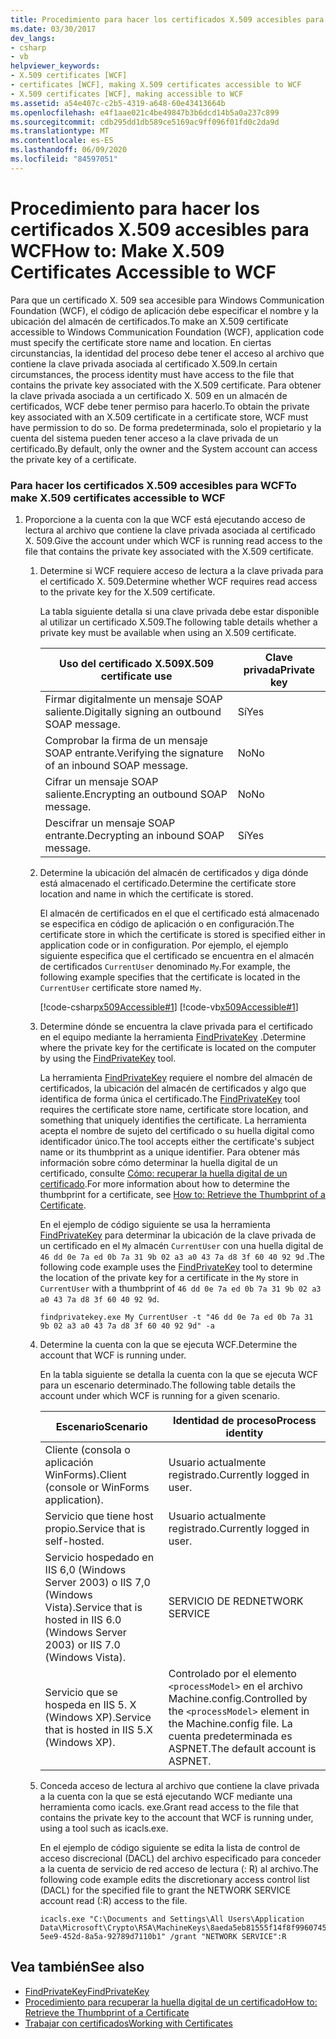 ```yaml
---
title: Procedimiento para hacer los certificados X.509 accesibles para WCF
ms.date: 03/30/2017
dev_langs:
- csharp
- vb
helpviewer_keywords:
- X.509 certificates [WCF]
- certificates [WCF], making X.509 certificates accessible to WCF
- X.509 certificates [WCF], making accessible to WCF
ms.assetid: a54e407c-c2b5-4319-a648-60e43413664b
ms.openlocfilehash: e4f1aae021c4be49847b3b6dcd14b5a0a237c899
ms.sourcegitcommit: cdb295dd1db589ce5169ac9ff096f01fd0c2da9d
ms.translationtype: MT
ms.contentlocale: es-ES
ms.lasthandoff: 06/09/2020
ms.locfileid: "84597051"
---
```

# <a name="how-to-make-x509-certificates-accessible-to-wcf"></a><span data-ttu-id="a2bec-102">Procedimiento para hacer los certificados X.509 accesibles para WCF</span><span class="sxs-lookup"><span data-stu-id="a2bec-102">How to: Make X.509 Certificates Accessible to WCF</span></span>
<span data-ttu-id="a2bec-103">Para que un certificado X. 509 sea accesible para Windows Communication Foundation (WCF), el código de aplicación debe especificar el nombre y la ubicación del almacén de certificados.</span><span class="sxs-lookup"><span data-stu-id="a2bec-103">To make an X.509 certificate accessible to Windows Communication Foundation (WCF), application code must specify the certificate store name and location.</span></span> <span data-ttu-id="a2bec-104">En ciertas circunstancias, la identidad del proceso debe tener el acceso al archivo que contiene la clave privada asociada al certificado X.509.</span><span class="sxs-lookup"><span data-stu-id="a2bec-104">In certain circumstances, the process identity must have access to the file that contains the private key associated with the X.509 certificate.</span></span> <span data-ttu-id="a2bec-105">Para obtener la clave privada asociada a un certificado X. 509 en un almacén de certificados, WCF debe tener permiso para hacerlo.</span><span class="sxs-lookup"><span data-stu-id="a2bec-105">To obtain the private key associated with an X.509 certificate in a certificate store, WCF must have permission to do so.</span></span> <span data-ttu-id="a2bec-106">De forma predeterminada, solo el propietario y la cuenta del sistema pueden tener acceso a la clave privada de un certificado.</span><span class="sxs-lookup"><span data-stu-id="a2bec-106">By default, only the owner and the System account can access the private key of a certificate.</span></span>  
  
### <a name="to-make-x509-certificates-accessible-to-wcf"></a><span data-ttu-id="a2bec-107">Para hacer los certificados X.509 accesibles para WCF</span><span class="sxs-lookup"><span data-stu-id="a2bec-107">To make X.509 certificates accessible to WCF</span></span>  
  
1. <span data-ttu-id="a2bec-108">Proporcione a la cuenta con la que WCF está ejecutando acceso de lectura al archivo que contiene la clave privada asociada al certificado X. 509.</span><span class="sxs-lookup"><span data-stu-id="a2bec-108">Give the account under which WCF is running read access to the file that contains the private key associated with the X.509 certificate.</span></span>  
  
    1. <span data-ttu-id="a2bec-109">Determine si WCF requiere acceso de lectura a la clave privada para el certificado X. 509.</span><span class="sxs-lookup"><span data-stu-id="a2bec-109">Determine whether WCF requires read access to the private key for the X.509 certificate.</span></span>  
  
         <span data-ttu-id="a2bec-110">La tabla siguiente detalla si una clave privada debe estar disponible al utilizar un certificado X.509.</span><span class="sxs-lookup"><span data-stu-id="a2bec-110">The following table details whether a private key must be available when using an X.509 certificate.</span></span>  
  
        |<span data-ttu-id="a2bec-111">Uso del certificado X.509</span><span class="sxs-lookup"><span data-stu-id="a2bec-111">X.509 certificate use</span></span>|<span data-ttu-id="a2bec-112">Clave privada</span><span class="sxs-lookup"><span data-stu-id="a2bec-112">Private key</span></span>|  
        |---------------------------|-----------------|  
        |<span data-ttu-id="a2bec-113">Firmar digitalmente un mensaje SOAP saliente.</span><span class="sxs-lookup"><span data-stu-id="a2bec-113">Digitally signing an outbound SOAP message.</span></span>|<span data-ttu-id="a2bec-114">Sí</span><span class="sxs-lookup"><span data-stu-id="a2bec-114">Yes</span></span>|  
        |<span data-ttu-id="a2bec-115">Comprobar la firma de un mensaje SOAP entrante.</span><span class="sxs-lookup"><span data-stu-id="a2bec-115">Verifying the signature of an inbound SOAP message.</span></span>|<span data-ttu-id="a2bec-116">No</span><span class="sxs-lookup"><span data-stu-id="a2bec-116">No</span></span>|  
        |<span data-ttu-id="a2bec-117">Cifrar un mensaje SOAP saliente.</span><span class="sxs-lookup"><span data-stu-id="a2bec-117">Encrypting an outbound SOAP message.</span></span>|<span data-ttu-id="a2bec-118">No</span><span class="sxs-lookup"><span data-stu-id="a2bec-118">No</span></span>|  
        |<span data-ttu-id="a2bec-119">Descifrar un mensaje SOAP entrante.</span><span class="sxs-lookup"><span data-stu-id="a2bec-119">Decrypting an inbound SOAP message.</span></span>|<span data-ttu-id="a2bec-120">Sí</span><span class="sxs-lookup"><span data-stu-id="a2bec-120">Yes</span></span>|  
  
    2. <span data-ttu-id="a2bec-121">Determine la ubicación del almacén de certificados y diga dónde está almacenado el certificado.</span><span class="sxs-lookup"><span data-stu-id="a2bec-121">Determine the certificate store location and name in which the certificate is stored.</span></span>  
  
         <span data-ttu-id="a2bec-122">El almacén de certificados en el que el certificado está almacenado se especifica en código de aplicación o en configuración.</span><span class="sxs-lookup"><span data-stu-id="a2bec-122">The certificate store in which the certificate is stored is specified either in application code or in configuration.</span></span> <span data-ttu-id="a2bec-123">Por ejemplo, el ejemplo siguiente especifica que el certificado se encuentra en el almacén de certificados `CurrentUser` denominado `My`.</span><span class="sxs-lookup"><span data-stu-id="a2bec-123">For example, the following example specifies that the certificate is located in the `CurrentUser` certificate store named `My`.</span></span>  
  
         [!code-csharp[x509Accessible#1](../../../../samples/snippets/csharp/VS_Snippets_CFX/x509accessible/cs/source.cs#1)]
         [!code-vb[x509Accessible#1](../../../../samples/snippets/visualbasic/VS_Snippets_CFX/x509accessible/vb/source.vb#1)]  
  
    3. <span data-ttu-id="a2bec-124">Determine dónde se encuentra la clave privada para el certificado en el equipo mediante la herramienta [FindPrivateKey](../samples/findprivatekey.md) .</span><span class="sxs-lookup"><span data-stu-id="a2bec-124">Determine where the private key for the certificate is located on the computer by using the [FindPrivateKey](../samples/findprivatekey.md) tool.</span></span>  
  
         <span data-ttu-id="a2bec-125">La herramienta [FindPrivateKey](../samples/findprivatekey.md) requiere el nombre del almacén de certificados, la ubicación del almacén de certificados y algo que identifica de forma única el certificado.</span><span class="sxs-lookup"><span data-stu-id="a2bec-125">The [FindPrivateKey](../samples/findprivatekey.md) tool requires the certificate store name, certificate store location, and something that uniquely identifies the certificate.</span></span> <span data-ttu-id="a2bec-126">La herramienta acepta el nombre de sujeto del certificado o su huella digital como identificador único.</span><span class="sxs-lookup"><span data-stu-id="a2bec-126">The tool accepts either the certificate's subject name or its thumbprint as a unique identifier.</span></span> <span data-ttu-id="a2bec-127">Para obtener más información sobre cómo determinar la huella digital de un certificado, consulte [Cómo: recuperar la huella digital de un certificado](how-to-retrieve-the-thumbprint-of-a-certificate.md).</span><span class="sxs-lookup"><span data-stu-id="a2bec-127">For more information about how to determine the thumbprint for a certificate, see [How to: Retrieve the Thumbprint of a Certificate](how-to-retrieve-the-thumbprint-of-a-certificate.md).</span></span>  
  
         <span data-ttu-id="a2bec-128">En el ejemplo de código siguiente se usa la herramienta [FindPrivateKey](../samples/findprivatekey.md) para determinar la ubicación de la clave privada de un certificado en el `My` almacén `CurrentUser` con una huella digital de `46 dd 0e 7a ed 0b 7a 31 9b 02 a3 a0 43 7a d8 3f 60 40 92 9d` .</span><span class="sxs-lookup"><span data-stu-id="a2bec-128">The following code example uses the [FindPrivateKey](../samples/findprivatekey.md) tool to determine the location of the private key for a certificate in the `My` store in `CurrentUser` with a thumbprint of `46 dd 0e 7a ed 0b 7a 31 9b 02 a3 a0 43 7a d8 3f 60 40 92 9d`.</span></span>  
  
        ```console
        findprivatekey.exe My CurrentUser -t "46 dd 0e 7a ed 0b 7a 31 9b 02 a3 a0 43 7a d8 3f 60 40 92 9d" -a  
        ```  
  
    4. <span data-ttu-id="a2bec-129">Determine la cuenta con la que se ejecuta WCF.</span><span class="sxs-lookup"><span data-stu-id="a2bec-129">Determine the account that WCF is running under.</span></span>  
  
         <span data-ttu-id="a2bec-130">En la tabla siguiente se detalla la cuenta con la que se ejecuta WCF para un escenario determinado.</span><span class="sxs-lookup"><span data-stu-id="a2bec-130">The following table details the account under which WCF is running for a given scenario.</span></span>  
  
        |<span data-ttu-id="a2bec-131">Escenario</span><span class="sxs-lookup"><span data-stu-id="a2bec-131">Scenario</span></span>|<span data-ttu-id="a2bec-132">Identidad de proceso</span><span class="sxs-lookup"><span data-stu-id="a2bec-132">Process identity</span></span>|  
        |--------------|----------------------|  
        |<span data-ttu-id="a2bec-133">Cliente (consola o aplicación WinForms).</span><span class="sxs-lookup"><span data-stu-id="a2bec-133">Client (console or WinForms application).</span></span>|<span data-ttu-id="a2bec-134">Usuario actualmente registrado.</span><span class="sxs-lookup"><span data-stu-id="a2bec-134">Currently logged in user.</span></span>|  
        |<span data-ttu-id="a2bec-135">Servicio que tiene host propio.</span><span class="sxs-lookup"><span data-stu-id="a2bec-135">Service that is self-hosted.</span></span>|<span data-ttu-id="a2bec-136">Usuario actualmente registrado.</span><span class="sxs-lookup"><span data-stu-id="a2bec-136">Currently logged in user.</span></span>|  
        |<span data-ttu-id="a2bec-137">Servicio hospedado en IIS 6,0 (Windows Server 2003) o IIS 7,0 (Windows Vista).</span><span class="sxs-lookup"><span data-stu-id="a2bec-137">Service that is hosted in IIS 6.0 (Windows Server 2003) or IIS 7.0 (Windows Vista).</span></span>|<span data-ttu-id="a2bec-138">SERVICIO DE RED</span><span class="sxs-lookup"><span data-stu-id="a2bec-138">NETWORK SERVICE</span></span>|  
        |<span data-ttu-id="a2bec-139">Servicio que se hospeda en IIS 5. X (Windows XP).</span><span class="sxs-lookup"><span data-stu-id="a2bec-139">Service that is hosted in IIS 5.X (Windows XP).</span></span>|<span data-ttu-id="a2bec-140">Controlado por el elemento `<processModel>` en el archivo Machine.config.</span><span class="sxs-lookup"><span data-stu-id="a2bec-140">Controlled by the `<processModel>` element in the Machine.config file.</span></span> <span data-ttu-id="a2bec-141">La cuenta predeterminada es ASPNET.</span><span class="sxs-lookup"><span data-stu-id="a2bec-141">The default account is ASPNET.</span></span>|  
  
    5. <span data-ttu-id="a2bec-142">Conceda acceso de lectura al archivo que contiene la clave privada a la cuenta con la que se está ejecutando WCF mediante una herramienta como icacls. exe.</span><span class="sxs-lookup"><span data-stu-id="a2bec-142">Grant read access to the file that contains the private key to the account that WCF is running under, using a tool such as icacls.exe.</span></span>  
  
         <span data-ttu-id="a2bec-143">En el ejemplo de código siguiente se edita la lista de control de acceso discrecional (DACL) del archivo especificado para conceder a la cuenta de servicio de red acceso de lectura (: R) al archivo.</span><span class="sxs-lookup"><span data-stu-id="a2bec-143">The following code example edits the discretionary access control list (DACL) for the specified file to grant the NETWORK SERVICE account read (:R) access to the file.</span></span>  
  
        ```console
        icacls.exe "C:\Documents and Settings\All Users\Application Data\Microsoft\Crypto\RSA\MachineKeys\8aeda5eb81555f14f8f9960745b5a40d_38f7de48-5ee9-452d-8a5a-92789d7110b1" /grant "NETWORK SERVICE":R  
        ```  
  
## <a name="see-also"></a><span data-ttu-id="a2bec-144">Vea también</span><span class="sxs-lookup"><span data-stu-id="a2bec-144">See also</span></span>

- [<span data-ttu-id="a2bec-145">FindPrivateKey</span><span class="sxs-lookup"><span data-stu-id="a2bec-145">FindPrivateKey</span></span>](../samples/findprivatekey.md)
- [<span data-ttu-id="a2bec-146">Procedimiento para recuperar la huella digital de un certificado</span><span class="sxs-lookup"><span data-stu-id="a2bec-146">How to: Retrieve the Thumbprint of a Certificate</span></span>](how-to-retrieve-the-thumbprint-of-a-certificate.md)
- [<span data-ttu-id="a2bec-147">Trabajar con certificados</span><span class="sxs-lookup"><span data-stu-id="a2bec-147">Working with Certificates</span></span>](working-with-certificates.md)
